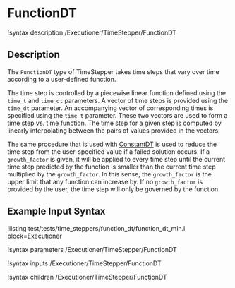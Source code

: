 # FunctionDT

!syntax description /Executioner/TimeStepper/FunctionDT

## Description

The `FunctionDT` type of TimeStepper takes time steps that vary over time
according to a user-defined function.

The time step is controlled by a piecewise linear function defined using the
`time_t` and `time_dt` parameters. A vector of time steps is provided using the
`time_dt` parameter. An accompanying vector of corresponding times is specified
using the `time_t` parameter. These two vectors are used to form a time step vs.
time function. The time step for a given step is computed by linearly
interpolating between the pairs of values provided in the vectors.

The same procedure that is used with
[ConstantDT](/ConstantDT.md) is used to reduce
the time step from the user-specified value if a failed solution occurs.
If a `growth_factor` is given, it will be applied to every time step until the
current time step predicted by the function is smaller than the current time step multiplied by the
`growth_factor`.
In this sense, the `growth_factor` is the upper limit that any function can increase by.
If no `growth_factor` is provided by the user, the time step will only be governed by the function.

## Example Input Syntax

!listing test/tests/time_steppers/function_dt/function_dt_min.i block=Executioner

!syntax parameters /Executioner/TimeStepper/FunctionDT

!syntax inputs /Executioner/TimeStepper/FunctionDT

!syntax children /Executioner/TimeStepper/FunctionDT
